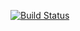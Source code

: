 [![Build Status](https://travis-ci.com/mattcbaker/blip.svg?token=YvkgqpiszGV5r7aytqLv&branch=master)](https://travis-ci.com/mattcbaker/blip)